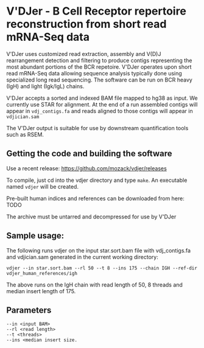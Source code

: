 # V'DJer - B Cell Receptor repertoire reconstruction from short read mRNA-Seq data

V'DJer uses customized read extraction, assembly and V(D)J rearrangement detection 
and filtering to produce contigs representing the most abundant portions of the BCR
repetoire.  V'DJer operates upon short read mRNA-Seq data allowing sequence analysis
typically done using specialized long read sequencing.  The software can be run on
BCR heavy (IgH) and light (Igk/IgL) chains.

V'DJer accepts a sorted and indexed BAM file mapped to hg38 as input.  We currently
use STAR for alignment.  At the end of a run assembled contigs will appear in
```vdj_contigs.fa``` and reads aligned to those contigs will appear in ```vdjician.sam```

The V'DJer output is suitable for use by downstream quantification tools such as RSEM.

## Getting the code and building the software

Use a recent release: https://github.com/mozack/vdjer/releases

To compile, just cd into the vdjer directory and type ```make```.  An executable named
```vdjer``` will be created.

Pre-built human indices and references can be downloaded from here: TODO

The archive must be untarred and decompressed for use by V'DJer

## Sample usage:

The following runs vdjer on the input star.sort.bam file with vdj_contigs.fa and vdjician.sam
generated in the current working directory:

```vdjer --in star.sort.bam --rl 50 --t 8 --ins 175 --chain IGH --ref-dir vdjer_human_references/igh```

The above runs on the IgH chain with read length of 50, 8 threads and median insert length of 175.

## Parameters
```
--in <input BAM>
--rl <read length>
--t <threads>
--ins <median insert size.
```
